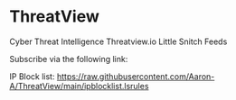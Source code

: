 # ThreatView
Cyber Threat Intelligence Threatview.io Little Snitch Feeds

Subscribe via the following link: 

IP Block list: https://raw.githubusercontent.com/Aaron-A/ThreatView/main/ipblocklist.lsrules


